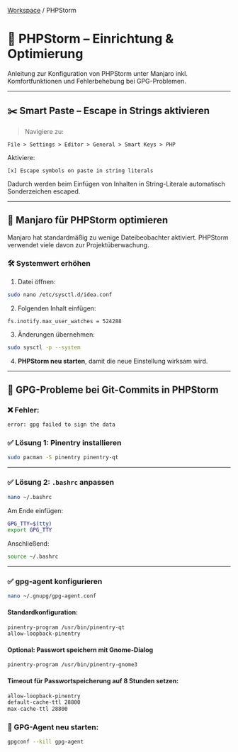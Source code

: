 [Workspace](ReadMe.md) / PHPStorm

# 🧠 PHPStorm – Einrichtung & Optimierung

Anleitung zur Konfiguration von PHPStorm unter Manjaro inkl. Komfortfunktionen und Fehlerbehebung bei GPG-Problemen.

---

## ✂️ Smart Paste – Escape in Strings aktivieren

> Navigiere zu:

```
File > Settings > Editor > General > Smart Keys > PHP
```

Aktiviere:

```
[x] Escape symbols on paste in string literals
```

Dadurch werden beim Einfügen von Inhalten in String-Literale automatisch Sonderzeichen escaped.

---

## 🚀 Manjaro für PHPStorm optimieren

Manjaro hat standardmäßig zu wenige Dateibeobachter aktiviert. PHPStorm verwendet viele davon zur Projektüberwachung.

### 🛠️ Systemwert erhöhen

1. Datei öffnen:

```bash
sudo nano /etc/sysctl.d/idea.conf
```

2. Folgenden Inhalt einfügen:

```
fs.inotify.max_user_watches = 524288
```

3. Änderungen übernehmen:

```bash
sudo sysctl -p --system
```

4. **PHPStorm neu starten**, damit die neue Einstellung wirksam wird.

---

## 🧩 GPG-Probleme bei Git-Commits in PHPStorm

### ❌ Fehler:

```bash
error: gpg failed to sign the data
```

### ✅ Lösung 1: Pinentry installieren

```bash
sudo pacman -S pinentry pinentry-qt
```

---

### ✅ Lösung 2: `.bashrc` anpassen

```bash
nano ~/.bashrc
```

Am Ende einfügen:

```bash
GPG_TTY=$(tty)
export GPG_TTY
```

Anschließend:

```bash
source ~/.bashrc
```

---

### ✅ gpg-agent konfigurieren

```bash
nano ~/.gnupg/gpg-agent.conf
```

#### Standardkonfiguration:

```bash
pinentry-program /usr/bin/pinentry-qt
allow-loopback-pinentry
```

#### Optional: Passwort speichern mit Gnome-Dialog

```bash
pinentry-program /usr/bin/pinentry-gnome3
```

#### Timeout für Passwortspeicherung auf 8 Stunden setzen:

```bash
allow-loopback-pinentry
default-cache-ttl 28800
max-cache-ttl 28800
```

### 🔄 GPG-Agent neu starten:

```bash
gpgconf --kill gpg-agent
```